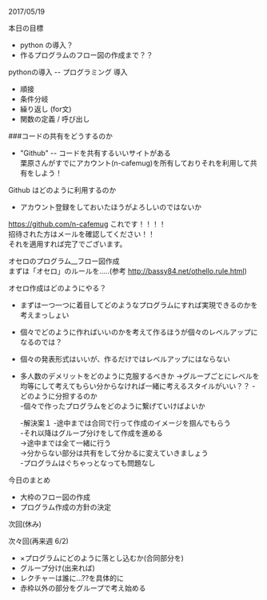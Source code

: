 2017/05/19


本日の目標
- python の導入？
- 作るプログラムのフロー図の作成まで？？


pythonの導入 -- プログラミング 導入
- 順接
- 条件分岐
- 繰り返し (for文)
- 関数の定義 / 呼び出し

###コードの共有をどうするのか
- "Github" -- コードを共有するいいサイトがある\
	栗原さんがすでにアカウント(n-cafemug)を所有しておりそれを利用して共有をしよう！

Github はどのように利用するのか
- アカウント登録をしておいたほうがよろしいのではないか


https://github.com/n-cafemug
これです！！！！\
招待された方はメールを確認してください！！\
それを適用すれば完了でございます。

オセロのプログラム__フロー図作成\
まずは「オセロ」のルールを.....(参考 http://bassy84.net/othello.rule.html)

オセロ作成はどのようにやる？
- まずは一つ一つに着目してどのようなプログラムにすれば実現できるのかを考えまっしょい
- 個々でどのように作ればいいのかを考えて作るほうが個々のレベルアップになるのでは？
- 個々の発表形式はいいが、作るだけではレベルアップにはならない
- 多人数のデメリットをどのように克服するべきか
 →グループごとにレベルを均等にして考えてもらい分からなければ一緒に考えるスタイルがいい？？
	-どのように分担するのか\
	-個々で作ったプログラムをどのように繋げていけばよいか
	
	-解決案１
	-途中までは合同で行って作成のイメージを掴んでもらう\
	-それ以降はグループ分けをして作成を進める\
			→途中までは全て一緒に行う\
			→分からない部分は共有をして分かるに変えていきましょう\
		-プログラムはぐちゃっとなっても問題なし


今日のまとめ
- 大枠のフロー図の作成
- プログラム作成の方針の決定

次回(休み)

次々回(再来週 6/2)
- ×プログラムにどのように落とし込むか(合同部分を)
- グループ分け(出来れば)
- レクチャーは誰に...??を具体的に
- 赤枠以外の部分をグループで考え始める
